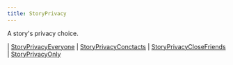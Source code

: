 ```yaml
---
title: StoryPrivacy
---
```


A story's privacy choice.

<div class="font-mono whitespace-pre"><span class="opacity-50">|</span> <a href="/gh/types/storyprivacyeveryone"  >StoryPrivacyEveryone</a>
<span class="opacity-50">|</span> <a href="/gh/types/storyprivacyconctacts"  >StoryPrivacyConctacts</a>
<span class="opacity-50">|</span> <a href="/gh/types/storyprivacyclosefriends"  >StoryPrivacyCloseFriends</a>
<span class="opacity-50">|</span> <a href="/gh/types/storyprivacyonly"  >StoryPrivacyOnly</a></div>

